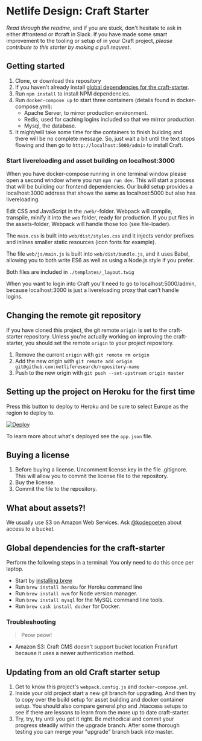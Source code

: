 # Netlife Design: Craft Starter

_Read through the readme_, and if you are stuck, don't hesitate to ask in either #frontend or #craft in Slack. If you have made some smart improvement to the tooling or setup of in your Craft project, _please contribute to this starter by making a pull request_.

## Getting started

1.  Clone, or download this repository
1.  If you haven't already install [global dependencies for the craft-starter](#global-deps).
1.  Run `npm install` to install NPM dependencies.
1.  Run `docker-compose up` to start three containers (details found in docker-compose.yml):
    - Apache Server, to mirror production environment.
    - Redis, used for caching logins included so that we mirror production.
    - Mysql, the database.
1.  It might/will take some time for the containers to finish building and there will be no complete message. So, just wait a bit until the text stops flowing and then go to `http://localhost:5000/admin` to install Craft.

### Start livereloading and asset building on localhost:3000

When you have docker-compose running in one terminal window please open a second window where you run `npm run dev`. This will start a process that will be building our frontend dependencies. Our build setup provides a localhost:3000 address that shows the same as localhost:5000 but also has livereloading.

Edit CSS and JavaScript in the `/web/`-folder. Webpack will compile, transpile, minify it into the `web` folder, ready for production. If you put files in the assets-folder, Webpack will handle those too (see file-loader).

The `main.css` is built into `web/dist/styles.css` and it injects vendor prefixes and inlines smaller static resources (icon fonts for example).

The file `web/js/main.js` is built into `web/dist/bundle.js`, and it uses Babel, allowing you to both write ES6 as well as using a Node.js style if you prefer.

Both files are included in `./templates/_layout.twig`

When you want to login into Craft you'll need to go to localhost:5000/admin, because localhost:3000 is just a livereloading proxy that can't handle logins.

## Changing the remote git repository

If you have cloned this project, the git remote `origin` is set to the craft-starter repository. Unless you're actually working on improving the craft-starter, you should set the remote `origin` to your project repository.

1.  Remove the current `origin` with `git remote rm origin`
2.  Add the new origin with `git remote add origin git@github.com:netliferesearch/repository-name`
3.  Push to the new origin with `git push --set-upstream origin master`

## Setting up the project on Heroku for the first time

Press this button to deploy to Heroku and be sure to select Europe as the region to deploy to.

[![Deploy](https://www.herokucdn.com/deploy/button.svg)](https://heroku.com/deploy?template=https://github.com/netliferesearch/craft-starter/tree/craft3)

To learn more about what's deployed see the `app.json` file.

## Buying a license

1.  Before buying a license. Uncomment license.key in the file .gitignore. This will allow you to commit the license file to the repository.
2.  Buy the license.
3.  Commit the file to the repository.

## What about assets?!

We usually use S3 on Amazon Web Services. Ask [@kodepoeten](https://github.com/nilsnh) about access to a bucket.

## <a name="global-deps"></a> Global dependencies for the craft-starter

Perform the following steps in a terminal: You only need to do this once per laptop.

- Start by [installing brew](https://brew.sh/)
- Run `brew install heroku` for Heroku command line
- Run `brew install nvm` for Node version manager.
- Run `brew install mysql` for the MySQL command line tools.
- Run `brew cask install docker` for Docker.

### Troubleshooting

> Peow peow!

- Amazon S3: Craft CMS doesn't support bucket location Frankfurt because it uses a newer authentication method.

## Updating from an old Craft starter setup

1.  Get to know this project's `webpack.config.js` and `docker-compose.yml`.
2.  Inside your old project start a new git branch for upgrading. And then try to copy over the build setup for asset building and docker container setup. You should also compare general.php and .htaccess setups to see if there are lessons to learn from the more up to date craft-starter.
3.  Try, try, try until you get it right. Be methodical and commit your progress steadily within the upgrade branch. After some thorough testing you can merge your "upgrade" branch back into master.
